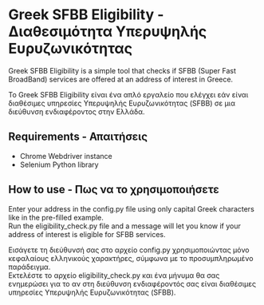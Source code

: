 # Greek SFBB Eligibility - Διαθεσιμότητα Υπερυψηλής Ευρυζωνικότητας

Greek SFBB Eligibility is a simple tool that checks if SFBB (Super Fast BroadBand) services are offered at an address of interest in Greece.

Το Greek SFBB Eligibility είναι ένα απλό εργαλείο που ελέγχει εάν είναι διαθέσιμες υπηρεσίες Υπερυψηλής Ευρυζωνικότητας (SFBB) σε μια διεύθυνση ενδιαφέροντος στην Ελλάδα.

## Requirements - Απαιτήσεις

* Chrome Webdriver instance
* Selenium Python library

## How to use - Πως να το χρησιμοποιήσετε

Enter your address in the config.py file using only capital Greek characters like in the pre-filled example.  
Run the eligibility_check.py file and a message will let you know if your address of interest is eligible for SFBB services.

Εισάγετε τη διεύθυνσή σας στο αρχείο config.py χρησιμοποιώντας μόνο κεφαλαίους ελληνικούς χαρακτήρες, σύμφωνα με το προσυμπληρωμένο παράδειγμα.  
Εκτελέστε το αρχείο eligibility_check.py και ένα μήνυμα θα σας ενημερώσει για το αν στη διεύθυνση ενδιαφέροντός σας είναι διαθέσιμες υπηρεσίες Υπερυψηλής Ευρυζωνικότητας (SFBB).